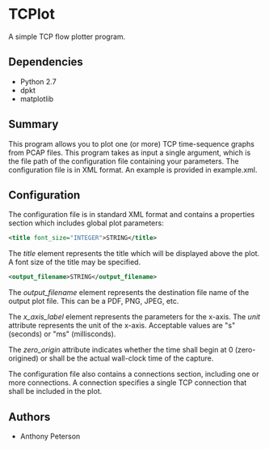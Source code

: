 # TCPlot

A simple TCP flow plotter program.

## Dependencies

* Python 2.7
* dpkt
* matplotlib

## Summary

This program allows you to plot one (or more) TCP time-sequence graphs from PCAP files.
This program takes as input a single argument, which is the file path of the configuration file
containing your parameters. The configuration file is in XML format. An example is provided 
in example.xml.

## Configuration

The configuration file is in standard XML format and contains a properties section which includes 
global plot parameters:

```xml
<title font_size="INTEGER">STRING</title>
```

The _title_ element represents the title which will be displayed above the plot. A font size of
the title may be specified.

```xml
<output_filename>STRING</output_filename>
```

The _output\_filename_ element represents the destination file name of the output plot file. This
can be a PDF, PNG, JPEG, etc.

The _x\_axis\_label_ element represents the parameters for the x-axis. 
The _unit_ attribute represents the unit of the x-axis. Acceptable values
are "s" (seconds) or "ms" (millisconds).

The _zero\_origin_ attribute indicates whether the time shall begin at 0 (zero-origined) or shall be the actual wall-clock
time of the capture.




The configuration file also contains a connections section, including one or more
connections. A connection specifies a single TCP connection that shall be included in the
plot. 

## Authors

* Anthony Peterson
